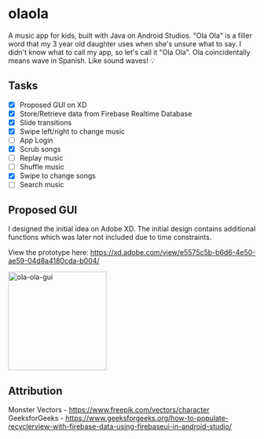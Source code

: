 # olaola
A music app for kids, built with Java on Android Studios. "Ola Ola" is a filler word that my 3 year old daughter uses when she's unsure what to say. I didn't know what to call my app, so let's call it "Ola Ola". Ola coincidentally means wave in Spanish. Like sound waves! 💡

## Tasks
- [x] Proposed GUI on XD
- [x] Store/Retrieve data from Firebase Realtime Database
- [x] Slide transitions 
- [x] Swipe left/right to change music 
- [ ] App Login 
- [x] Scrub songs 
- [ ] Replay music
- [ ] Shuffle music 
- [x] Swipe to change songs 
- [ ] Search music 

## Proposed GUI 
I designed the initial idea on Adobe XD. The initial design contains additional functions which was later not included due to time constraints. 

View the prototype here: https://xd.adobe.com/view/e5575c5b-b6d6-4e50-ae59-04d8a4180cda-b004/ 

<img src="http://music-app-bf8f9.web.app/img/ola-ola-gui-overview.png" alt="ola-ola-gui" width="200"/>


## Attribution
Monster Vectors - https://www.freepik.com/vectors/character 
GeeksforGeeks - https://www.geeksforgeeks.org/how-to-populate-recyclerview-with-firebase-data-using-firebaseui-in-android-studio/
